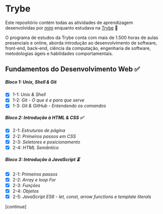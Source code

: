 # Trybe

Este repositório contém todas as atividades de aprendizagem desenvolvidas por _[mim](https://www.linkedin.com/in/guilherme-fernandes-a64505189/)_ enquanto estudava na [Trybe](https://www.betrybe.com/) 🚀

O programa de estudos da Trybe conta com mais de 1.500 horas de aulas presenciais e online, aborda introdução ao desenvolvimento de software, front-end, back-end, ciência da computação, engenharia de software, metodologias ágeis e habilidades comportamentais.

## Fundamentos do Desenvolvimento Web ✅

##### Bloco 1: Unix, Shell & Git

- [X] 1-1: _Unix & Shell_
- [X] 1-2: _Git - O que é e para que serve_
- [X] 1-3: _Git & GitHub - Entendendo os comandos_

##### Bloco 2: Introdução à HTML & CSS ✅

- [X] 2-1: _Estruturas de página_
- [X] 2-2: _Primeiros passos em CSS_
- [X] 2-3: _Seletores e posicionamento_
- [X] 2-4: _HTML Semântico_

##### Bloco 3: Introdução à JavaScript ⏳

- [X] 2-1: _Primeiros passos_
- [X] 2-2: _Array e loop For_
- [X] 2-3: _Funções_
- [X] 2-4: _Objetos_
- [X] 2-5: _JavaScript ES6 - let, const, arrow functions e template literals_

[continue]
